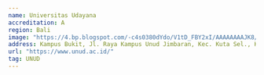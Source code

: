 ```yaml
---
name: Universitas Udayana
accreditation: A
region: Bali
image: "https://4.bp.blogspot.com/-c4s0380dYdo/V1tD_FBY2xI/AAAAAAAAJK8/73-IXav-aw0Fdl59prZjA5ztMKWeuBpCwCLcB/s1600/Logo-Universitas-Udayana-Bali.png"
address: Kampus Bukit, Jl. Raya Kampus Unud Jimbaran, Kec. Kuta Sel., Kabupaten Badung, Bali 80361
url: "https://www.unud.ac.id/"
tag: UNUD
---
```

